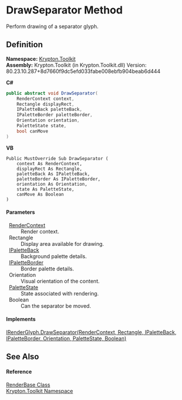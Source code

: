 # DrawSeparator Method


Perform drawing of a separator glyph.



## Definition
**Namespace:** <a href="79d2eac2-21f4-54ff-7552-b20c33c30600.md">Krypton.Toolkit</a>  
**Assembly:** Krypton.Toolkit (in Krypton.Toolkit.dll) Version: 80.23.10.287+8d7660f9dc5efd033fabe008ebfb904beab6d444

**C#**
``` C#
public abstract void DrawSeparator(
	RenderContext context,
	Rectangle displayRect,
	IPaletteBack paletteBack,
	IPaletteBorder paletteBorder,
	Orientation orientation,
	PaletteState state,
	bool canMove
)
```
**VB**
``` VB
Public MustOverride Sub DrawSeparator ( 
	context As RenderContext,
	displayRect As Rectangle,
	paletteBack As IPaletteBack,
	paletteBorder As IPaletteBorder,
	orientation As Orientation,
	state As PaletteState,
	canMove As Boolean
)
```



#### Parameters
<dl><dt>  <a href="ef60a5af-08ff-7a94-87f5-362a7e392cd4.md">RenderContext</a></dt><dd>Render context.</dd><dt>  Rectangle</dt><dd>Display area available for drawing.</dd><dt>  <a href="36bc0bae-d9ca-1219-47ea-a9f0b3123d00.md">IPaletteBack</a></dt><dd>Background palette details.</dd><dt>  <a href="dd253da2-d489-07ff-6865-3729039fb875.md">IPaletteBorder</a></dt><dd>Border palette details.</dd><dt>  Orientation</dt><dd>Visual orientation of the content.</dd><dt>  <a href="93e626cd-00cf-240e-06c6-ab4d47e982ba.md">PaletteState</a></dt><dd>State associated with rendering.</dd><dt>  Boolean</dt><dd>Can the separator be moved.</dd></dl>

#### Implements
<a href="929de55f-1904-f94e-2dab-d6f5d58590d4.md">IRenderGlyph.DrawSeparator(RenderContext, Rectangle, IPaletteBack, IPaletteBorder, Orientation, PaletteState, Boolean)</a>  


## See Also


#### Reference
<a href="6cc5032c-8089-e880-78ad-3a805f7bd344.md">RenderBase Class</a>  
<a href="79d2eac2-21f4-54ff-7552-b20c33c30600.md">Krypton.Toolkit Namespace</a>  
